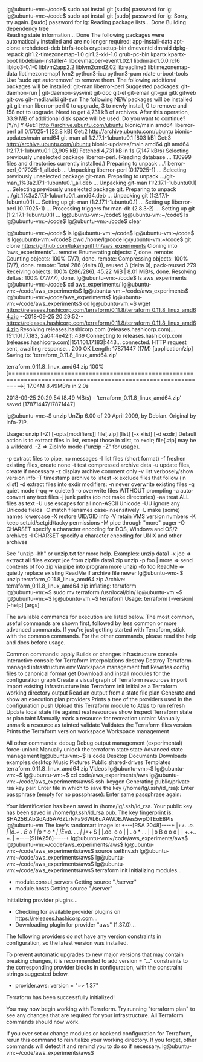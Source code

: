 lg@ubuntu-vm:~/code$ sudo apt install git
[sudo] password for lg: 
lg@ubuntu-vm:~/code$ sudo apt install git
[sudo] password for lg: 
Sorry, try again.
[sudo] password for lg: 
Reading package lists... Done
Building dependency tree       
Reading state information... Done
The following packages were automatically installed and are no longer required:
  app-install-data apt-clone archdetect-deb btrfs-tools cryptsetup-bin dmeventd dmraid dpkg-repack gir1.2-timezonemap-1.0 gir1.2-xkl-1.0 grub-pc-bin kpartx kpartx-boot libdebian-installer4
  libdevmapper-event1.02.1 libdmraid1.0.0.rc16 libido3-0.1-0 liblvm2app2.2 liblvm2cmd2.02 libreadline5 libtimezonemap-data libtimezonemap1 lvm2 python3-icu python3-pam rdate u-boot-tools
Use 'sudo apt autoremove' to remove them.
The following additional packages will be installed:
  git-man liberror-perl
Suggested packages:
  git-daemon-run | git-daemon-sysvinit git-doc git-el git-email git-gui gitk gitweb git-cvs git-mediawiki git-svn
The following NEW packages will be installed
  git git-man liberror-perl
0 to upgrade, 3 to newly install, 0 to remove and 158 not to upgrade.
Need to get 4,731 kB of archives.
After this operation, 33.9 MB of additional disk space will be used.
Do you want to continue? [Y/n] Y
Get:1 http://archive.ubuntu.com/ubuntu bionic/main amd64 liberror-perl all 0.17025-1 [22.8 kB]
Get:2 http://archive.ubuntu.com/ubuntu bionic-updates/main amd64 git-man all 1:2.17.1-1ubuntu0.1 [803 kB]
Get:3 http://archive.ubuntu.com/ubuntu bionic-updates/main amd64 git amd64 1:2.17.1-1ubuntu0.1 [3,905 kB]
Fetched 4,731 kB in 1s (7,147 kB/s)
Selecting previously unselected package liberror-perl.
(Reading database ... 130999 files and directories currently installed.)
Preparing to unpack .../liberror-perl_0.17025-1_all.deb ...
Unpacking liberror-perl (0.17025-1) ...
Selecting previously unselected package git-man.
Preparing to unpack .../git-man_1%3a2.17.1-1ubuntu0.1_all.deb ...
Unpacking git-man (1:2.17.1-1ubuntu0.1) ...
Selecting previously unselected package git.
Preparing to unpack .../git_1%3a2.17.1-1ubuntu0.1_amd64.deb ...
Unpacking git (1:2.17.1-1ubuntu0.1) ...
Setting up git-man (1:2.17.1-1ubuntu0.1) ...
Setting up liberror-perl (0.17025-1) ...
Processing triggers for man-db (2.8.3-2) ...
Setting up git (1:2.17.1-1ubuntu0.1) ...
lg@ubuntu-vm:~/code$ 
lg@ubuntu-vm:~/code$ ls
lg@ubuntu-vm:~/code$ 
lg@ubuntu-vm:~/code$ clear

lg@ubuntu-vm:~/code$ ls
lg@ubuntu-vm:~/code$ 
lg@ubuntu-vm:~/code$ ls
lg@ubuntu-vm:~/code$ pwd
/home/lg/code
lg@ubuntu-vm:~/code$ git clone https://github.com/lukemgriffith/aws_experiments
Cloning into 'aws_experiments'...
remote: Enumerating objects: 7, done.
remote: Counting objects: 100% (7/7), done.
remote: Compressing objects: 100% (7/7), done.
remote: Total 286 (delta 0), reused 3 (delta 0), pack-reused 279
Receiving objects: 100% (286/286), 45.22 MiB | 8.01 MiB/s, done.
Resolving deltas: 100% (77/77), done.
lg@ubuntu-vm:~/code$ ls
aws_experiments
lg@ubuntu-vm:~/code$ cd aws_experiments/
lg@ubuntu-vm:~/code/aws_experiments$ 
lg@ubuntu-vm:~/code/aws_experiments$ 
lg@ubuntu-vm:~/code/aws_experiments$ 
lg@ubuntu-vm:~/code/aws_experiments$ cd 
lg@ubuntu-vm:~$ wget https://releases.hashicorp.com/terraform/0.11.8/terraform_0.11.8_linux_amd64.zip
--2018-09-25 20:29:52--  https://releases.hashicorp.com/terraform/0.11.8/terraform_0.11.8_linux_amd64.zip
Resolving releases.hashicorp.com (releases.hashicorp.com)... 151.101.17.183, 2a04:4e42:f::439
Connecting to releases.hashicorp.com (releases.hashicorp.com)|151.101.17.183|:443... connected.
HTTP request sent, awaiting response... 200 OK
Length: 17871447 (17M) [application/zip]
Saving to: ‘terraform_0.11.8_linux_amd64.zip’

terraform_0.11.8_linux_amd64.zip                   100%[================================================================================================================>]  17.04M  8.49MB/s    in 2.0s    

2018-09-25 20:29:54 (8.49 MB/s) - ‘terraform_0.11.8_linux_amd64.zip’ saved [17871447/17871447]

lg@ubuntu-vm:~$ unzip
UnZip 6.00 of 20 April 2009, by Debian. Original by Info-ZIP.

Usage: unzip [-Z] [-opts[modifiers]] file[.zip] [list] [-x xlist] [-d exdir]
  Default action is to extract files in list, except those in xlist, to exdir;
  file[.zip] may be a wildcard.  -Z => ZipInfo mode ("unzip -Z" for usage).

  -p  extract files to pipe, no messages     -l  list files (short format)
  -f  freshen existing files, create none    -t  test compressed archive data
  -u  update files, create if necessary      -z  display archive comment only
  -v  list verbosely/show version info       -T  timestamp archive to latest
  -x  exclude files that follow (in xlist)   -d  extract files into exdir
modifiers:
  -n  never overwrite existing files         -q  quiet mode (-qq => quieter)
  -o  overwrite files WITHOUT prompting      -a  auto-convert any text files
  -j  junk paths (do not make directories)   -aa treat ALL files as text
  -U  use escapes for all non-ASCII Unicode  -UU ignore any Unicode fields
  -C  match filenames case-insensitively     -L  make (some) names lowercase
  -X  restore UID/GID info                   -V  retain VMS version numbers
  -K  keep setuid/setgid/tacky permissions   -M  pipe through "more" pager
  -O CHARSET  specify a character encoding for DOS, Windows and OS/2 archives
  -I CHARSET  specify a character encoding for UNIX and other archives

See "unzip -hh" or unzip.txt for more help.  Examples:
  unzip data1 -x joe   => extract all files except joe from zipfile data1.zip
  unzip -p foo | more  => send contents of foo.zip via pipe into program more
  unzip -fo foo ReadMe => quietly replace existing ReadMe if archive file newer
lg@ubuntu-vm:~$ unzip terraform_0.11.8_linux_amd64.zip 
Archive:  terraform_0.11.8_linux_amd64.zip
  inflating: terraform               
lg@ubuntu-vm:~$ sudo mv terraform /usr/local/bin/
lg@ubuntu-vm:~$ 
lg@ubuntu-vm:~$ 
lg@ubuntu-vm:~$ terraform
Usage: terraform [-version] [-help] <command> [args]

The available commands for execution are listed below.
The most common, useful commands are shown first, followed by
less common or more advanced commands. If you're just getting
started with Terraform, stick with the common commands. For the
other commands, please read the help and docs before usage.

Common commands:
    apply              Builds or changes infrastructure
    console            Interactive console for Terraform interpolations
    destroy            Destroy Terraform-managed infrastructure
    env                Workspace management
    fmt                Rewrites config files to canonical format
    get                Download and install modules for the configuration
    graph              Create a visual graph of Terraform resources
    import             Import existing infrastructure into Terraform
    init               Initialize a Terraform working directory
    output             Read an output from a state file
    plan               Generate and show an execution plan
    providers          Prints a tree of the providers used in the configuration
    push               Upload this Terraform module to Atlas to run
    refresh            Update local state file against real resources
    show               Inspect Terraform state or plan
    taint              Manually mark a resource for recreation
    untaint            Manually unmark a resource as tainted
    validate           Validates the Terraform files
    version            Prints the Terraform version
    workspace          Workspace management

All other commands:
    debug              Debug output management (experimental)
    force-unlock       Manually unlock the terraform state
    state              Advanced state management
lg@ubuntu-vm:~$ ls
code  Desktop  Documents  Downloads  examples.desktop  Music  Pictures  Public  shared-drives  Templates  terraform_0.11.8_linux_amd64.zip  Videos
lg@ubuntu-vm:~$ 
lg@ubuntu-vm:~$ 
lg@ubuntu-vm:~$ cd code/aws_experiments/aws
lg@ubuntu-vm:~/code/aws_experiments/aws$ ssh-keygen
Generating public/private rsa key pair.
Enter file in which to save the key (/home/lg/.ssh/id_rsa): 
Enter passphrase (empty for no passphrase): 
Enter same passphrase again: 

Your identification has been saved in /home/lg/.ssh/id_rsa.
Your public key has been saved in /home/lg/.ssh/id_rsa.pub.
The key fingerprint is:
SHA256:AbGdAd5A76ZLrNFa96WL6uAAWDEJWes5wpOTEoE8PIs lg@ubuntu-vm
The key's randomart image is:
+---[RSA 2048]----+
|*++. .*o.        |
|o*.+ . B o       |
|o *   o *        |
|E=o.   . .       |
|=*+     S        |
|.oo. o o         |
|  . o * .   .    |
|   o B o o o     |
|    +.+.. +.     |
+----[SHA256]-----+
lg@ubuntu-vm:~/code/aws_experiments/aws$ 
lg@ubuntu-vm:~/code/aws_experiments/aws$ 
lg@ubuntu-vm:~/code/aws_experiments/aws$ source setEnv.sh 
lg@ubuntu-vm:~/code/aws_experiments/aws$ 
lg@ubuntu-vm:~/code/aws_experiments/aws$ 
lg@ubuntu-vm:~/code/aws_experiments/aws$ terraform init
Initializing modules...
- module.consul_servers
  Getting source "./server"
- module.hosts
  Getting source "./server"

Initializing provider plugins...
- Checking for available provider plugins on https://releases.hashicorp.com...
- Downloading plugin for provider "aws" (1.37.0)...

The following providers do not have any version constraints in configuration,
so the latest version was installed.

To prevent automatic upgrades to new major versions that may contain breaking
changes, it is recommended to add version = "..." constraints to the
corresponding provider blocks in configuration, with the constraint strings
suggested below.

* provider.aws: version = "~> 1.37"

Terraform has been successfully initialized!

You may now begin working with Terraform. Try running "terraform plan" to see
any changes that are required for your infrastructure. All Terraform commands
should now work.

If you ever set or change modules or backend configuration for Terraform,
rerun this command to reinitialize your working directory. If you forget, other
commands will detect it and remind you to do so if necessary.
lg@ubuntu-vm:~/code/aws_experiments/aws$ 
